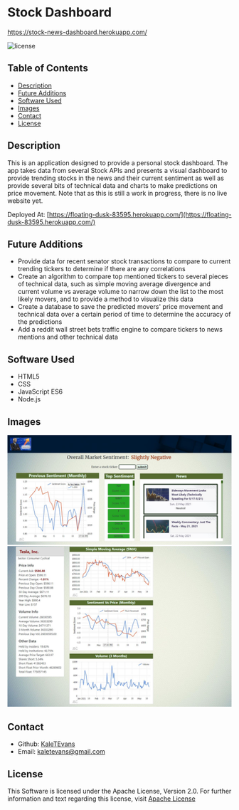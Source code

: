 # Stock Dashboard

https://stock-news-dashboard.herokuapp.com/

![license](https://img.shields.io/badge/license-Apache-green)

## Table of Contents
* [Description](#description)
* [Future Additions](#future-additions)
* [Software Used](#software-used)
* [Images](#images)
* [Contact](#contact)
* [License](#license)

## Description
This is an application designed to provide a personal stock dashboard. The app takes data from several Stock APIs and presents a 
visual dashboard to provide trending stocks in the news and their current sentiment as well as provide several bits of technical
data and charts to make predictions on price movement. Note that as this is still a work in progress, there is no live website yet.

Deployed At: [https://floating-dusk-83595.herokuapp.com/](https://floating-dusk-83595.herokuapp.com/)

## Future Additions
* Provide data for recent senator stock transactions to compare to current trending tickers to determine if there are any correlations
* Create an algorithm to compare top mentioned tickers to several pieces of technical data, such as simple moving average divergence and
    current volume vs average volume to narrow down the list to the most likely movers, and to provide a method to visualize this data
* Create a database to save the predicted movers' price movement and technical data over a certain period of time to determine the accuracy 
    of the predictions
* Add a reddit wall street bets traffic engine to compare tickers to news mentions and other technical data

## Software Used
* HTML5
* CSS
* JavaScript ES6
* Node.js

## Images
![](./images/main.jpg)<br />
![](./images/secondary.jpg)<br />

## Contact
* Github: [KaleTEvans](github.com/KaleTEvans)
* Email: kaletevans@gmail.com

## License 
  This Software is licensed under the Apache License, Version 2.0. For further information and text regarding this license, visit [Apache License](http://www.apache.org/licenses/LICENSE-2.0)
